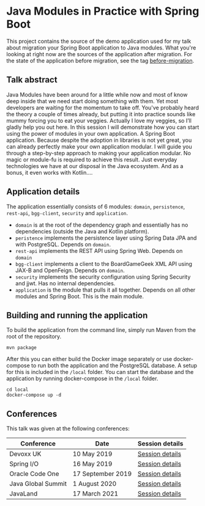 # Java Modules in Practice with Spring Boot

This project contains the source of the demo application used for my talk about migration your Spring Boot application to Java modules. What you're 
looking at right now are the sources of the application after migration. For the state of the application before migration, see the tag 
[before-migration](https://github.com/jaapcoomans/spring-boot-modules/tree/before-migration).

## Talk abstract

Java Modules have been around for a little while now and most of know deep inside that we need start doing something with them. Yet most developers 
are waiting for the momentum to take off. You've probably heard the theory a couple of times already, but putting it into practice sounds like mummy 
forcing you to eat your veggies. Actually I love my veggies, so I’ll gladly help you out here. In this session I will demonstrate how you can start 
using the power of modules in your own application. A Spring Boot application. Because despite the adoption in libraries is not yet great, you can 
already perfectly make your own application modular. I will guide you through a step-by-step approach to making your application modular. No magic or 
module-fu is required to achieve this result. Just everyday technologies we have at our disposal in the Java ecosystem. And as a bonus, it even works 
with Kotlin....

## Application details

The application essentially consists of 6 modules: `domain`, `persistence`, `rest-api`, `bgg-client`, `security` and 
`application`.
- `domain` is at the root of the dependency graph and essentially has no dependencies (outside the Java and Kotlin platform).
- `peristence` implements the persistence layer using Spring Data JPA and with PostgreSQL. Depends on `domain`.
- `rest-api` implements the REST API using Spring Web. Depends on `domain`
- `bgg-client` implements a client to the BoardGameGeek XML API using JAX-B and OpenFeign. Depends on `domain`.
- `security` implements the security configuration using Spring Security and jjwt. Has no internal dependencies.
- `application` is the module that pulls it all together. Depends on all other modules and Spring Boot. This is the main module.

## Building and running the application

To build the application from the command line, simply run Maven from the root of the repository.
```
mvn package
``` 
After this you can either build the Docker image separately or use docker-compose to run both the application and the PostgreSQL database. 
A setup for this is included in the `/local` folder. 
You can start the database and the application by running docker-compose in the `/local` folder. 

```
cd local
docker-compose up -d
```

## Conferences
This talk was given at the following conferences:

| Conference         | Date              | Session details |
|--------------------|-------------------|-----------------|
| Devoxx UK          | 10 May 2019       | [Session details](https://devoxxuk19.confinabox.com/talk/JOK-2933/Migrating_your_Spring_Boot_application_to_Java_Modules) |
| Spring I/O         | 16 May 2019       | [Session details](https://2019.springio.net/sessions/java-modules-in-practice-with-spring-boot ) |
| Oracle Code One    | 17 September 2019 | [Session details](https://events.rainfocus.com/widget/oracle/oow19/catalogcodeone19?search=dev1301) |
| Java Global Summit | 1 August 2020     | [Session details](https://java.geekle.us/) |
| JavaLand           | 17 March 2021     | [Session details](https://programm.javaland.eu/2021/#/scheduledEvent/606347) |